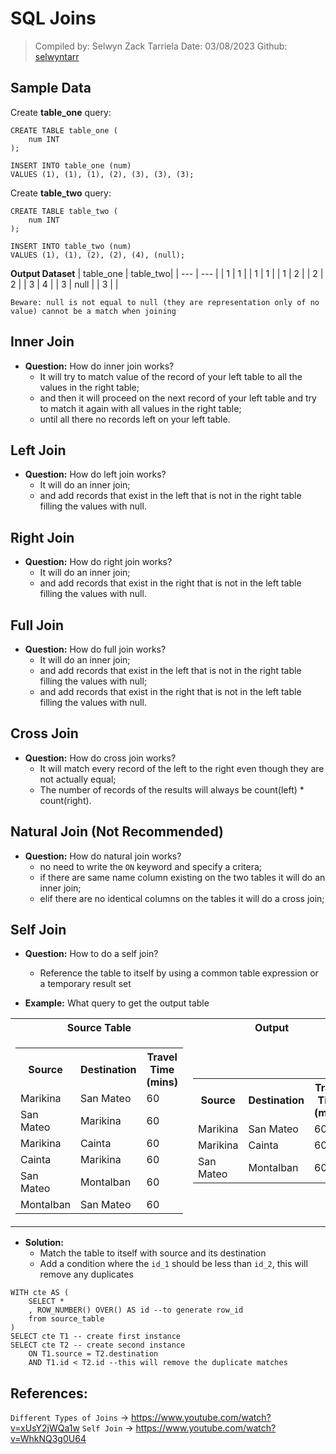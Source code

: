 # SQL Joins

>Compiled by: Selwyn Zack Tarriela
>Date: 03/08/2023
>Github: [selwyntarr](https://github.com/selwyntarr)

## Sample Data
Create **table_one** query:
```
CREATE TABLE table_one (
    num INT
);

INSERT INTO table_one (num)
VALUES (1), (1), (1), (2), (3), (3), (3);
```
Create **table_two** query:
```
CREATE TABLE table_two (
    num INT
);

INSERT INTO table_two (num)
VALUES (1), (1), (2), (2), (4), (null);
```
**Output Dataset**
| table_one | table_two|
| --- | --- |
| 1 | 1 |
| 1 | 1 |
| 1 | 2 |
| 2 | 2 |
| 3 | 4 |
| 3 | null |
| 3 | |

`Beware: null is not equal to null (they are representation only of no value) cannot be a match when joining`

## Inner Join

- **Question:** How do inner join works?
    - It will try to match value of the record of your left table to all the values in the right table; 
    - and then it will proceed on the next record of your left table and try to match it again with all values in the right table; 
    - until all there no records left on your left table.   

## Left Join

- **Question:** How do left join works?
    - It will do an inner join;
    - and add records that exist in the left that is not in the right table filling the values with null.

## Right Join

- **Question:** How do right join works?
    - It will do an inner join;
    - and add records that exist in the right that is not in the left table filling the values with null.

## Full Join

- **Question:** How do full join works?
    - It will do an inner join;
    - and add records that exist in the left that is not in the right table filling the values with null;
    - and add records that exist in the right that is not in the left table filling the values with null.

## Cross Join

- **Question:** How do cross join works?
    - It will match every record of the left to the right even though they are not actually equal;
    - The number of records of the results will always be count(left) * count(right).

## Natural Join (Not Recommended)

- **Question:** How do natural join works?
    - no need to write the `ON` keyword and specify a critera;
    - if there are same name column existing on the two tables it will do an inner join;
    - elif there are no identical columns on the tables it will do a cross join;

## Self Join

- **Question:** How to do a self join?
    - Reference the table to itself by using a common table expression or a temporary result set

- **Example:** What query to get the output table

<table>
  <tr>
    <th>Source Table</th>
    <th>Output</th>
  </tr>
  <tr>
    <td>
        <table>
            <tr>
                <th>Source</th>
                <th>Destination</th>
                <th>Travel Time (mins)</th>
            </tr>
            <tr>
                <td>Marikina</td>
                <td>San Mateo</td>
                <td>60</td>
            </t>
            <tr>
                <td>San Mateo</td>
                <td>Marikina</td>
                <td>60</td>
            </t>
            <tr>
                <td>Marikina</td>
                <td>Cainta</td>
                <td>60</td>
            </t>
            <tr>
                <td>Cainta</td>
                <td>Marikina</td>
                <td>60</td>
            </t>
            <tr>
                <td>San Mateo</td>
                <td>Montalban</td>
                <td>60</td>
            </t>
            <tr>
                <td>Montalban</td>
                <td>San Mateo</td>
                <td>60</td>
            </tr>
        </table>
    </td>
    <td>
        <table>
            <tr>
                <th>Source</th>
                <th>Destination</th>
                <th>Travel Time (mins)</th>
            </tr>
            <tr>
                <td>Marikina</td>
                <td>San Mateo</td>
                <td>60</td>
            </tr>
            <tr>
                <td>Marikina</td>
                <td>Cainta</td>
                <td>60</td>
            </tr>
            <tr>
                <td>San Mateo</td>
                <td>Montalban</td>
                <td>60</td>
            </t>
        </table>
    </td>
  </tr>
</table>

- **Solution:**
    - Match the table to itself with source and its destination
    - Add a condition where the `id_1` should be less than `id_2`, this will remove any duplicates 
```
WITH cte AS (
    SELECT * 
    , ROW_NUMBER() OVER() AS id --to generate row_id
    from source_table
)
SELECT cte T1 -- create first instance
SELECT cte T2 -- create second instance
    ON T1.source = T2.destination
    AND T1.id < T2.id --this will remove the duplicate matches
```
    
## References:
`Different Types of Joins` -> https://www.youtube.com/watch?v=xUsY2jWQa1w
`Self Join` -> https://www.youtube.com/watch?v=WhkNQ3g0U64
